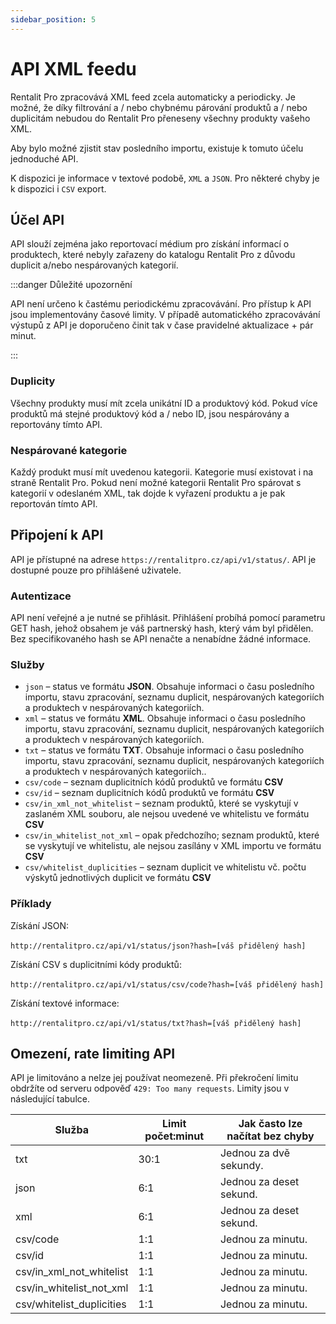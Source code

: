 ```yaml
---
sidebar_position: 5
---
```


# API XML feedu

Rentalit Pro zpracovává XML feed zcela automaticky a periodicky. Je možné, že díky filtrování a / nebo chybnému párování produktů a / nebo duplicitám nebudou do Rentalit Pro přeneseny všechny produkty vašeho XML.

Aby bylo možné zjistit stav posledního importu, existuje k tomuto účelu jednoduché API.

K dispozici je informace v textové podobě, `XML` a `JSON`. Pro některé chyby je k dispozici i `CSV` export.

## Účel API

API slouží zejména jako reportovací médium pro získání informací o produktech, které nebyly zařazeny do katalogu Rentalit Pro z důvodu duplicit a/nebo nespárovaných kategorií.

:::danger Důležité upozornění

API není určeno k častému periodickému zpracovávání. Pro přístup k API jsou implementovány časové limity. V případě automatického zpracovávání výstupů z API je doporučeno činit tak v čase pravidelné aktualizace + pár minut.

:::

### Duplicity

Všechny produkty musí mít zcela unikátní ID a produktový kód. Pokud více produktů má stejné produktový kód a / nebo ID, jsou nespárovány a reportovány tímto API.

### Nespárované kategorie

Každý produkt musí mít uvedenou kategorii. Kategorie musí existovat i na straně Rentalit Pro. Pokud není možné kategorii Rentalit Pro spárovat s kategorií v odeslaném XML, tak dojde k vyřazení produktu a je pak reportován tímto API.

## Připojení k API

API je přístupné na adrese `https://rentalitpro.cz/api/v1/status/`. API je dostupné pouze pro přihlášené uživatele.

### Autentizace

API není veřejné a je nutné se přihlásit. Přihlášení probíhá pomocí parametru GET hash, jehož obsahem je váš partnerský hash, který vám byl přidělen. Bez specifikovaného hash se API nenačte a nenabídne žádné informace.

### Služby

- `json` – status ve formátu **JSON**. Obsahuje informaci o času posledního importu, stavu zpracování, seznamu duplicit, nespárovaných kategoriích a produktech v nespárovaných kategoriích.
- `xml` – status ve formátu **XML**. Obsahuje informaci o času posledního importu, stavu zpracování, seznamu duplicit, nespárovaných kategoriích a produktech v nespárovaných kategoriích.
- `txt` – status ve formátu **TXT**. Obsahuje informaci o času posledního importu, stavu zpracování, seznamu duplicit, nespárovaných kategoriích a produktech v nespárovaných kategoriích..
- `csv/code` – seznam duplicitních kódů produktů ve formátu **CSV**
- `csv/id` – seznam duplicitních kódů produktů ve formátu **CSV**
- `csv/in_xml_not_whitelist` – seznam produktů, které se vyskytují v zaslaném XML souboru, ale nejsou uvedené ve whitelistu ve formátu **CSV**
- `csv/in_whitelist_not_xml` – opak předchozího; seznam produktů, které se vyskytují ve whitelistu, ale nejsou zasílány v XML importu ve formátu **CSV**
- `csv/whitelist_duplicities` – seznam duplicit ve whitelistu vč. počtu výskytů jednotlivých duplicit ve formátu **CSV**

### Příklady

Získání JSON:<br></br>
`http://rentalitpro.cz/api/v1/status/json?hash=[váš přidělený hash]`

Získání CSV s duplicitními kódy produktů:<br></br>
`http://rentalitpro.cz/api/v1/status/csv/code?hash=[váš přidělený hash]`

Získání textové informace:<br></br>
`http://rentalitpro.cz/api/v1/status/txt?hash=[váš přidělený hash]`


## Omezení, rate limiting API
API je limitováno a nelze jej používat neomezeně. Při překročení limitu obdržíte od serveru odpověď `429: Too many requests`. Limity jsou v následující tabulce.

| Služba                    | Limit počet:minut | Jak často lze načítat bez chyby |
|---------------------------|-------------------|---------------------------------|
| txt                       | 30:1              | Jednou za dvě sekundy.          |
| json                      | 6:1               | Jednou za deset sekund.         |
| xml                       | 6:1               | Jednou za deset sekund.         |
| csv/code                  | 1:1               | Jednou za minutu.               |
| csv/id                    | 1:1               | Jednou za minutu.               |
| csv/in_xml_not_whitelist  | 1:1               | Jednou za minutu.               |
| csv/in_whitelist_not_xml  | 1:1               | Jednou za minutu.               |
| csv/whitelist_duplicities | 1:1               | Jednou za minutu.               |